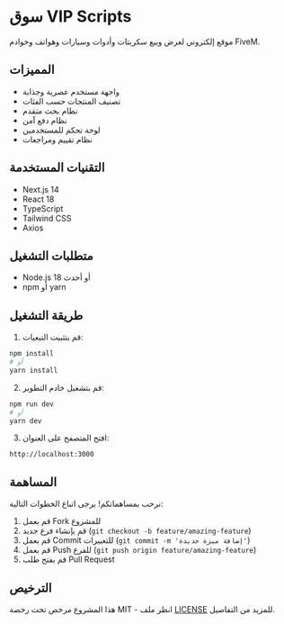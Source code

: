 # سوق VIP Scripts

موقع إلكتروني لعرض وبيع سكربتات وأدوات وسيارات وهواتف وخوادم FiveM.

## المميزات

- واجهة مستخدم عصرية وجذابة
- تصنيف المنتجات حسب الفئات
- نظام بحث متقدم
- نظام دفع آمن
- لوحة تحكم للمستخدمين
- نظام تقييم ومراجعات

## التقنيات المستخدمة

- Next.js 14
- React 18
- TypeScript
- Tailwind CSS
- Axios

## متطلبات التشغيل

- Node.js 18 أو أحدث
- npm أو yarn

## طريقة التشغيل

1. قم بتثبيت التبعيات:
```bash
npm install
# أو
yarn install
```

2. قم بتشغيل خادم التطوير:
```bash
npm run dev
# أو
yarn dev
```

3. افتح المتصفح على العنوان:
```
http://localhost:3000
```

## المساهمة

نرحب بمساهماتكم! يرجى اتباع الخطوات التالية:

1. قم بعمل Fork للمشروع
2. قم بإنشاء فرع جديد (`git checkout -b feature/amazing-feature`)
3. قم بعمل Commit للتغييرات (`git commit -m 'إضافة ميزة جديدة'`)
4. قم بعمل Push للفرع (`git push origin feature/amazing-feature`)
5. قم بفتح طلب Pull Request

## الترخيص

هذا المشروع مرخص تحت رخصة MIT - انظر ملف [LICENSE](LICENSE) للمزيد من التفاصيل. 